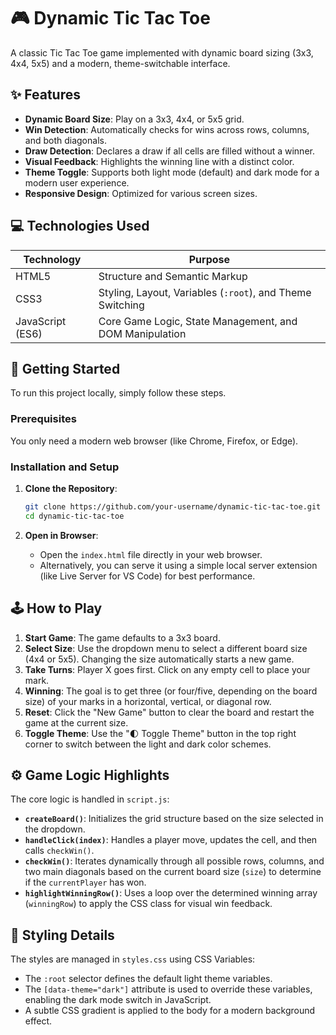 # 🎮 Dynamic Tic Tac Toe

A classic Tic Tac Toe game implemented with dynamic board sizing (3x3, 4x4, 5x5) and a modern, theme-switchable interface.

## ✨ Features

- **Dynamic Board Size**: Play on a 3x3, 4x4, or 5x5 grid.
- **Win Detection**: Automatically checks for wins across rows, columns, and both diagonals.
- **Draw Detection**: Declares a draw if all cells are filled without a winner.
- **Visual Feedback**: Highlights the winning line with a distinct color.
- **Theme Toggle**: Supports both light mode (default) and dark mode for a modern user experience.
- **Responsive Design**: Optimized for various screen sizes.

## 💻 Technologies Used

| Technology | Purpose |
|------------|---------|
| HTML5 | Structure and Semantic Markup |
| CSS3 | Styling, Layout, Variables (`:root`), and Theme Switching |
| JavaScript (ES6) | Core Game Logic, State Management, and DOM Manipulation |

## 🚀 Getting Started

To run this project locally, simply follow these steps.

### Prerequisites

You only need a modern web browser (like Chrome, Firefox, or Edge).

### Installation and Setup

1. **Clone the Repository**:
   ```bash
   git clone https://github.com/your-username/dynamic-tic-tac-toe.git
   cd dynamic-tic-tac-toe
   ```

2. **Open in Browser**:
   - Open the `index.html` file directly in your web browser.
   - Alternatively, you can serve it using a simple local server extension (like Live Server for VS Code) for best performance.

## 🕹️ How to Play

1. **Start Game**: The game defaults to a 3x3 board.
2. **Select Size**: Use the dropdown menu to select a different board size (4x4 or 5x5). Changing the size automatically starts a new game.
3. **Take Turns**: Player X goes first. Click on any empty cell to place your mark.
4. **Winning**: The goal is to get three (or four/five, depending on the board size) of your marks in a horizontal, vertical, or diagonal row.
5. **Reset**: Click the "New Game" button to clear the board and restart the game at the current size.
6. **Toggle Theme**: Use the "🌓 Toggle Theme" button in the top right corner to switch between the light and dark color schemes.

## ⚙️ Game Logic Highlights

The core logic is handled in `script.js`:

- **`createBoard()`**: Initializes the grid structure based on the size selected in the dropdown.
- **`handleClick(index)`**: Handles a player move, updates the cell, and then calls `checkWin()`.
- **`checkWin()`**: Iterates dynamically through all possible rows, columns, and two main diagonals based on the current board size (`size`) to determine if the `currentPlayer` has won.
- **`highlightWinningRow()`**: Uses a loop over the determined winning array (`winningRow`) to apply the CSS class for visual win feedback.

## 🎨 Styling Details

The styles are managed in `styles.css` using CSS Variables:

- The `:root` selector defines the default light theme variables.
- The `[data-theme="dark"]` attribute is used to override these variables, enabling the dark mode switch in JavaScript.
- A subtle CSS gradient is applied to the body for a modern background effect.
